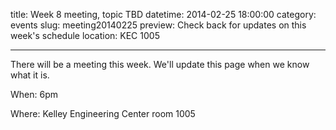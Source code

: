 title: Week 8 meeting, topic TBD
datetime: 2014-02-25 18:00:00
category: events
slug: meeting20140225
preview: Check back for updates on this week's schedule
location: KEC 1005

---

There will be a meeting this week. We'll update this page when we know what it is.

When: 6pm

Where: Kelley Engineering Center room 1005
